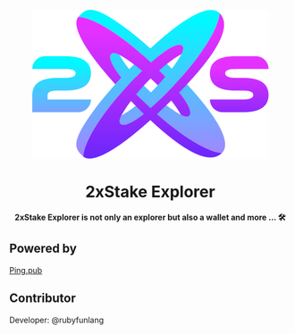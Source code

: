 <div align="center">

![](./public/logo.svg)

<h1>2xStake Explorer</h1>

**2xStake Explorer is not only an explorer but also a wallet and more ... 🛠**


</div>

## Powered by

[Ping.pub](https://ping.pub)

## Contributor

Developer: @rubyfunlang
